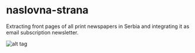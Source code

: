 naslovna-strana
===============

Extracting front pages of all print newspapers in Serbia and integrating it as email subscription newsletter. 


![alt tag](http://i.imgur.com/xF1hlc2.png)
